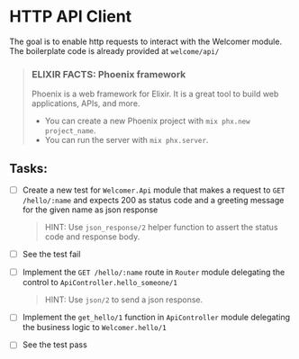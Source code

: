 # HTTP API Client

The goal is to enable http requests to interact with the Welcomer module.
The boilerplate code is already provided at `welcome/api/`

> ### ELIXIR FACTS: Phoenix framework
>
> Phoenix is a web framework for Elixir. It is a great tool to build web applications, APIs, and more.
>
> - You can create a new Phoenix project with `mix phx.new project_name`.
> - You can run the server with `mix phx.server`.

## Tasks:

- [ ] Create a new test for `Welcomer.Api` module that makes a request to `GET /hello/:name` and expects 200 as status code and a greeting message for the given name as json response

  > HINT: Use `json_response/2` helper function to assert the status code and response body.

- [ ] See the test fail
- [ ] Implement the `GET /hello/:name` route in `Router` module delegating the control to `ApiController.hello_someone/1`

  > HINT: Use `json/2` to send a json response.

- [ ] Implement the `get_hello/1` function in `ApiController` module delegating the business logic to `Welcomer.hello/1`
- [ ] See the test pass
